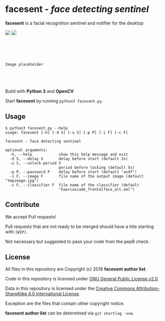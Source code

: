 # facesent - *face detecting sentinel*

**facesent** is a facial recognition sentinel and notifier for the desktop

![](https://img.shields.io/badge/python-3.3,%203.4,%203.5,%203.6-blue.svg)
![](https://img.shields.io/badge/license-GPLv2-lightgrey.svg)

```TEXT





Image placeholder





```

Build with **Python 3** and **OpenCV**

Start **facesent** by running `python3 facesent.py`.

## Usage

```
$ python3 facesent.py --help
usage: facesent [-h] [-d S] [-u S] [-p P] [-i F] [-c F]

facesent - face detecting sentinel

optional arguments:
  -h, --help            show this help message and exit
  -d S, --delay S       delay before start (default 3s)
  -u S, --unlock-period S
                        period before locking (default 5s)
  -p P, --password P    delay before start (default "asdf")
  -i F, --image F       file name of the output image (default "tmpimage.jpg")
  -c F, --classifier F  file name of the classifier (default
                        "haarcascade_frontalface_alt.xml")
```

## Contribute

We accept Pull requests!

Pull requests that are not ready to be merged should have a title starting with `[WIP]`.

Not necessary but suggested to pass your code from the pep8 check.

## License

All files in this repository are Copyright (c) 2018 **facesent author list**.

Code in this repository is licensed under [GNU General Public License v2.0](https://www.gnu.org/licenses/old-licenses/gpl-2.0.en.html).

Data in this repository is licensed under the
[Creative Commons Attribution-ShareAlike 4.0 International License](http://creativecommons.org/licenses/by-sa/4.0/).

Exception are the files that contain other copyright notice.

**facesent author list** can be determined via `git shortlog -sne`.
